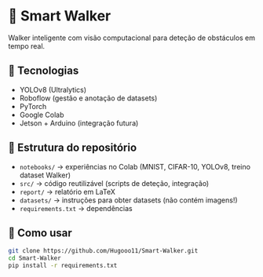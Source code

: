 # 🦾 Smart Walker
Walker inteligente com visão computacional para deteção de obstáculos em tempo real.

## 🚀 Tecnologias
- YOLOv8 (Ultralytics)
- Roboflow (gestão e anotação de datasets)
- PyTorch
- Google Colab
- Jetson + Arduino (integração futura)

## 📂 Estrutura do repositório
- `notebooks/` → experiências no Colab (MNIST, CIFAR-10, YOLOv8, treino dataset Walker)
- `src/` → código reutilizável (scripts de deteção, integração)
- `report/` → relatório em LaTeX
- `datasets/` → instruções para obter datasets (não contém imagens!)
- `requirements.txt` → dependências

## 🔧 Como usar
```bash
git clone https://github.com/Hugooo11/Smart-Walker.git
cd Smart-Walker
pip install -r requirements.txt

